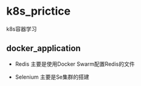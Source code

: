 # k8s_prictice
k8s容器学习

## docker_application

- Redis
主要是使用Docker Swarm配置Redis的文件

- Selenium
主要是Se集群的搭建
